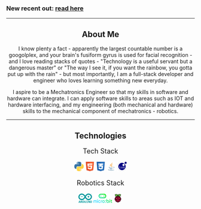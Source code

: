 <h3> New recent out: <a href="/recents/documentary">read here</a> </h3>

<hr>

<h2 align="center"> About Me </h2>
<p align="center">
  I know plenty a fact - apparently the largest countable number is a googolplex, and your brain's fusiform gyrus is used for facial recognition - and I love reading stacks of quotes - "Technology is a useful servant but a dangerous master" or "The way I see it, if you want the rainbow, you gotta put up with the rain" - but most importantly, I am a full-stack developer and engineer who loves learning something new everyday.
</p>

<p align="center">
  I aspire to be a Mechatronics Engineer so that my skills in software and hardware can integrate. I can apply software skills to areas such as IOT and hardware interfacing, and my engineering (both mechanical and hardware) skills to the mechanical component of mechatronics - robotics.
</p>

<hr>

<h2 align="center"> Technologies </h2>
<div content class="projects">
  <div content>
    <p style="font-size:18px" align="center"> Tech Stack </p>
    <p align="center">
      <img src="/assets/python_icon.png" width="25" height="25">
      <img src="/assets/html_icon.png" width="25" height="25">
      <img src="/assets/css_icon.png" width="25" height="25">
      <img src="/assets/java_icon.png" width="25" height="25">
      <img src="/assets/lua_icon.svg" width="25" height="25">
    </p>
  </div>
  <div content>
    <p style="font-size:18px" align="center"> Robotics Stack </p>
    <p align="center">
      <img src="/assets/arduino_icon.png" width="36" height="25">
      <img src="/assets/microbit_icon.png" width="50" height="25">
      <img src="/assets/rpi_icon.png" width="25" height="25">
    </p>
  </div>
</div>
